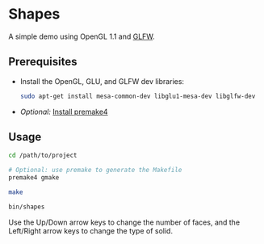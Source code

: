 # Shapes

A simple demo using OpenGL 1.1 and [GLFW](http://www.glfw.org/).


## Prerequisites

* Install the OpenGL, GLU, and GLFW dev libraries:

  ```bash
  sudo apt-get install mesa-common-dev libglu1-mesa-dev libglfw-dev
  ```

* *Optional:* [Install premake4](http://industriousone.com/premake/download)


## Usage

```bash
cd /path/to/project

# Optional: use premake to generate the Makefile
premake4 gmake

make

bin/shapes
```

Use the Up/Down arrow keys to change the number of faces, and the Left/Right arrow keys to change the type of solid.
